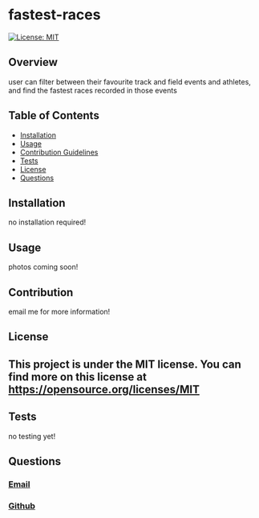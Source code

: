 # fastest-races 

[![License: MIT](https://img.shields.io/badge/License-MIT-yellow.svg)](https://opensource.org/licenses/MIT)

## Overview

user can filter between their favourite track and field events and athletes, and find the fastest races recorded in those events

## Table of Contents
- [Installation](#installation)
- [Usage](#usage)
- [Contribution Guidelines](#contributing)
- [Tests](#tests)
- [License](#license)
- [Questions](#questions)

## Installation

no installation required!

## Usage

photos coming soon!

## Contribution

email me for more information!

## License

This project is under the MIT license. You can find more on this license at https://opensource.org/licenses/MIT
---

## Tests

no testing yet!

## Questions

### [Email](race@gmail.com)
### [Github](https://github.com/raceuser123)
